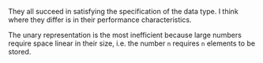 They all succeed in satisfying the specification of the data type. I think where
they differ is in their performance characteristics.

The unary representation is the most inefficient because large numbers require
space linear in their size, i.e. the number `n` requires `n` elements to be
stored.
